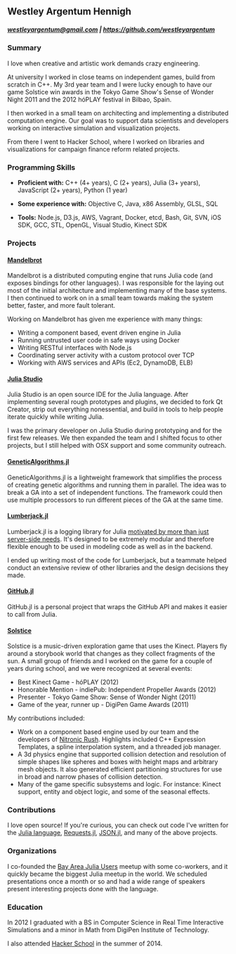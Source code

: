 ## Westley Argentum Hennigh
##### westleyargentum@gmail.com  |  https://github.com/westleyargentum


### Summary

I love when creative and artistic work demands crazy engineering.

At university I worked in close teams on independent games, build from scratch in C++. My 3rd year team and I were lucky enough to have our game Solstice win awards in the Tokyo Game Show's Sense of Wonder Night 2011 and the 2012 hóPLAY festival in Bilbao, Spain.

I then worked in a small team on architecting and implementing a distributed computation engine. Our goal was to support data scientists and developers working on interactive simulation and visualization projects.

From there I went to Hacker School, where I worked on libraries and visualizations for campaign finance reform related projects.


### Programming Skills

- __Proficient with:__ C++ (4+ years), C (2+ years), Julia (3+ years), JavaScript (2+ years), Python (1 year)
 
- __Some experience with:__ Objective C, Java, x86 Assembly, GLSL, SQL

- __Tools:__  Node.js, D3.js, AWS, Vagrant, Docker, etcd, Bash, Git, SVN, iOS SDK, GCC, STL, OpenGL, Visual Studio, Kinect SDK


### Projects

#### [Mandelbrot](http://forio.com/products/mandelbrot)
Mandelbrot is a distributed computing engine that runs Julia code (and exposes bindings for other languages). I was responsible for the laying out most of the initial architecture and implementing many of the base systems. I then continued to work on in a small team towards making the system better, faster, and more fault tolerant.

Working on Mandelbrot has given me experience with many things:

 - Writing a component based, event driven engine in Julia
 - Running untrusted user code in safe ways using Docker
 - Writing RESTful interfaces with Node.js
 - Coordinating server activity with a custom protocol over TCP
 - Working with AWS services and APIs (Ec2, DynamoDB, ELB)

#### [Julia Studio](http://forio.com/products/julia-studio)
Julia Studio is an open source IDE for the Julia language. After implementing several rough prototypes and plugins, we decided to fork Qt Creator, strip out everything nonessential, and build in tools to help people iterate quickly while writing Julia.

I was the primary developer on Julia Studio during prototyping and for the first few releases. We then expanded the team and I shifted focus to other projects, but I still helped with OSX support and some community outreach.

#### [GeneticAlgorithms.jl](https://github.com/forio/GeneticAlgorithms.jl)
GeneticAlgorithms.jl is a lightweight framework that simplifies the process of creating genetic algorithms and running them in parallel. The idea was to break a GA into a set of independent functions. The framework could then use multiple processors to run different pieces of the GA at the same time.

#### [Lumberjack.jl](https://github.com/forio/Lumberjack.jl)
Lumberjack.jl is a logging library for Julia [motivated by more than just server-side needs](http://forio.com/blog/lumberjack-talking-about-logging-in-models). It's designed to be extremely modular and therefore flexible enough to be used in modeling code as well as in the backend.

I ended up writing most of the code for Lumberjack, but a teammate helped conduct an extensive review of other libraries and the design decisions they made.

#### [GitHub.jl](https://github.com/WestleyArgentum/GitHub.jl)
GitHub.jl is a personal project that wraps the GitHub API and makes it easier to call from Julia.

#### [Solstice](http://westleyargentum.github.io/solstice-website/)
Solstice is a music-driven exploration game that uses the Kinect. Players fly around a storybook world that changes as they collect fragments of the sun. A small group of friends and I worked on the game for a couple of years during school, and we were recognized at several events:

 - Best Kinect Game - hóPLAY (2012)
 - Honorable Mention - indiePub: Independent Propeller Awards (2012)
 - Presenter - Tokyo Game Show: Sense of Wonder Night (2011) 
 - Game of the year, runner up - DigiPen Game Awards (2011)

My contributions included:

 - Work on a component based engine used by our team and the developers of [Nitronic Rush](https://nitronic-rush.com). Highlights included C++ Expression Templates, a spline interpolation system, and a threaded job manager.
 - A 3d physics engine that supported collision detection and resolution of simple shapes like spheres and boxes with height maps and arbitrary mesh objects. It also generated efficient partitioning structures for use in broad and narrow phases of collision detection.
 - Many of the game specific subsystems and logic. For instance: Kinect support, entity and object logic, and some of the seasonal effects.


### Contributions

I love open source! If you're curious, you can check out code I've written for the [Julia language](https://github.com/julialang/julia), [Requests.jl](https://github.com/JuliaWeb/Requests.jl), [JSON.jl](https://github.com/JuliaLang/JSON.jl), and many of the above projects.


### Organizations

I co-founded the [Bay Area Julia Users](http://www.meetup.com/Bay-Area-Julia-Users) meetup with some co-workers, and it quickly became the biggest Julia meetup in the world. We scheduled presentations once a month or so and had a wide range of speakers present interesting projects done with the language.


### Education

In 2012 I graduated with a BS in Computer Science in Real Time Interactive Simulations and a minor in Math from DigiPen Institute of Technology.

I also attended [Hacker School](https://www.hackerschool.com/) in the summer of 2014.
